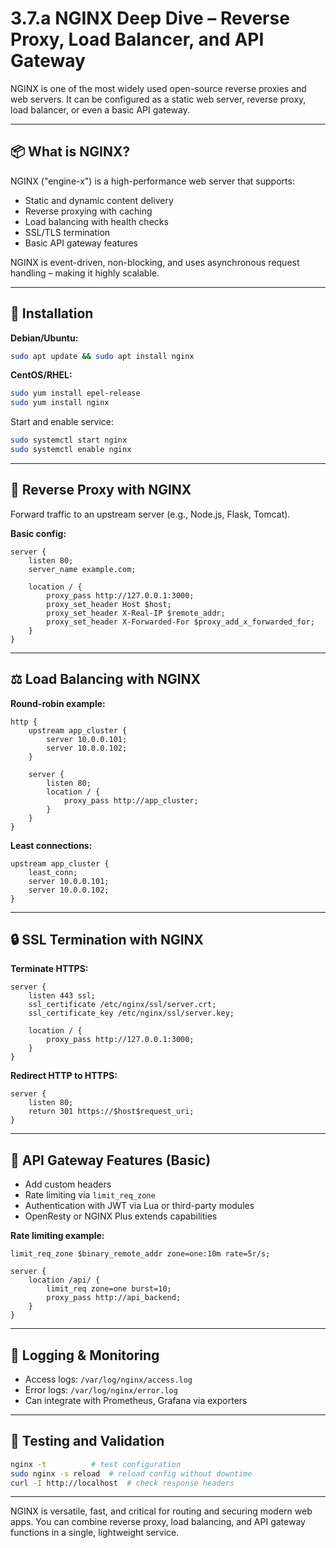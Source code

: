 
# 3.7.a NGINX Deep Dive – Reverse Proxy, Load Balancer, and API Gateway

NGINX is one of the most widely used open-source reverse proxies and web servers. It can be configured as a static web server, reverse proxy, load balancer, or even a basic API gateway.

---

## 📦 What is NGINX?

NGINX ("engine-x") is a high-performance web server that supports:

- Static and dynamic content delivery
- Reverse proxying with caching
- Load balancing with health checks
- SSL/TLS termination
- Basic API gateway features

NGINX is event-driven, non-blocking, and uses asynchronous request handling – making it highly scalable.

---

## 🔧 Installation

**Debian/Ubuntu:**
```bash
sudo apt update && sudo apt install nginx
```

**CentOS/RHEL:**
```bash
sudo yum install epel-release
sudo yum install nginx
```

Start and enable service:
```bash
sudo systemctl start nginx
sudo systemctl enable nginx
```

---

## 🔁 Reverse Proxy with NGINX

Forward traffic to an upstream server (e.g., Node.js, Flask, Tomcat).

**Basic config:**
```nginx
server {
    listen 80;
    server_name example.com;

    location / {
        proxy_pass http://127.0.0.1:3000;
        proxy_set_header Host $host;
        proxy_set_header X-Real-IP $remote_addr;
        proxy_set_header X-Forwarded-For $proxy_add_x_forwarded_for;
    }
}
```

---

## ⚖️ Load Balancing with NGINX

**Round-robin example:**
```nginx
http {
    upstream app_cluster {
        server 10.0.0.101;
        server 10.0.0.102;
    }

    server {
        listen 80;
        location / {
            proxy_pass http://app_cluster;
        }
    }
}
```

**Least connections:**
```nginx
upstream app_cluster {
    least_conn;
    server 10.0.0.101;
    server 10.0.0.102;
}
```

---

## 🔒 SSL Termination with NGINX

**Terminate HTTPS:**
```nginx
server {
    listen 443 ssl;
    ssl_certificate /etc/nginx/ssl/server.crt;
    ssl_certificate_key /etc/nginx/ssl/server.key;

    location / {
        proxy_pass http://127.0.0.1:3000;
    }
}
```

**Redirect HTTP to HTTPS:**
```nginx
server {
    listen 80;
    return 301 https://$host$request_uri;
}
```

---

## 🚀 API Gateway Features (Basic)

- Add custom headers
- Rate limiting via `limit_req_zone`
- Authentication with JWT via Lua or third-party modules
- OpenResty or NGINX Plus extends capabilities

**Rate limiting example:**
```nginx
limit_req_zone $binary_remote_addr zone=one:10m rate=5r/s;

server {
    location /api/ {
        limit_req zone=one burst=10;
        proxy_pass http://api_backend;
    }
}
```

---

## 📄 Logging & Monitoring

- Access logs: `/var/log/nginx/access.log`
- Error logs: `/var/log/nginx/error.log`
- Can integrate with Prometheus, Grafana via exporters

---

## 🧪 Testing and Validation

```bash
nginx -t          # test configuration
sudo nginx -s reload  # reload config without downtime
curl -I http://localhost  # check response headers
```

---

NGINX is versatile, fast, and critical for routing and securing modern web apps. You can combine reverse proxy, load balancing, and API gateway functions in a single, lightweight service.
